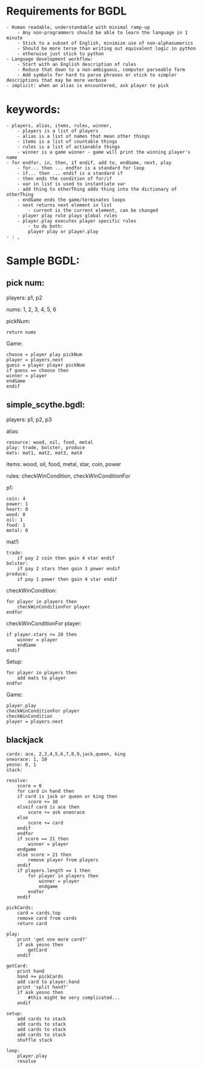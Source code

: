 # Requirements for BGDL

    - Human readable, understandable with minimal ramp-up
        - Any non-programmers should be able to learn the language in 1 minute
        - Stick to a subset of English, minimize use of non-alphanumerics
        - Should be more terse than writing out equivalent logic in python 
	    - otherwise just stick to python
    - Language development workflow:
        - Start with an English description of rules
        - Reduce that down to a non-ambiguous, computer parseable form
        - Add symbols for hard to parse phrases or stick to simpler descriptions that may be more verbose
    - implicit: when an alias is encountered, ask player to pick

# keywords: 

    - players, alias, items, rules, winner, 
        - players is a list of players
        - alias is a list of names that mean other things
        - items is a list of countable things
        - rules is a list of actionable things
        - winner is a game winner - game will print the winning player's name
    - for endfor, in, then, if endif, add to, endGame, next, play
        - for... then ... endfor is a standard for loop
        - if... then ... endif is a standard if
        - then ends the condition of for/if
        - var in list is used to instantiate var
        - add thing to otherThing adds thing into the dictionary of otherThing
        - endGame ends the game/terminates loops
        - next returns next element in list
            - current is the current element, can be changed
        - player play rule plays global rules
        - player.play executes player specific rules
            - to do both: 
        	player play or player.play
    - : ,

# Sample BGDL:
## pick num:

players: p1, p2

nums: 1, 2, 3, 4, 5, 6

pickNum:

    return nums

Game:

    choose = player play pickNum
    player = players.next
    guess = player player pickNum
    if guess == choose then
	winner = player
	endGame
    endif

## simple_scythe.bgdl:

players: p1, p2, p3

alias:

    resource: wood, oil, food, metal
    play: trade, bolster, produce
    mats: mat1, mat2, mat3, mat4
    
items: wood, oil, food, metal, star, coin, power

rules: checkWinCondition, checkWinConditionFor

p1: 

    coin: 4
    power: 1
    heart: 0
    wood: 0
    oil: 1
    food: 1
    metal: 0

mat1:

    trade:
        if pay 2 coin then gain 4 star endif
    bolster:
        if pay 2 stars then gain 3 power endif
    produce:
        if pay 1 power then gain 4 star endif
	
checkWinCondition:

    for player in players then
        checkWinConditionFor player
    endfor

checkWinConditionFor player:

    if player.stars >= 20 then
        winner = player
        endGame
    endif

Setup:

    for player in players then
        add mats to player
    endfor

Game:

    player.play
    checkWinConditionFor player
    checkWinCondition
    player = players.next

## blackjack

    cards: ace, 2,3,4,5,6,7,8,9,jack,queen, king
    oneorace: 1, 10
    yesno: 0, 1
    stack: 
    
    resolve:
        score = 0
        for card in hand then
    	if card is jack or queen or king then
    	    score += 10
    	elseif card is ace then 
    	    score += ask oneorace
    	else
    	    score += card
    	endif
        endfor
        if score == 21 then
    	    winner = player
    	endgame
        else score > 21 then
    	    remove player from players
        endif
        if players.length == 1 then
    	    for player in players then
    	        winner = player
    	        endgame
    	    endfor
        endif
    
    pickCards:
        card = cards.top
        remove card from cards
        return card
    
    play:
        print 'get one more card?'
        if ask yesno then
    	    getCard
        endif
    
    getCard:
    	print hand
        hand += pickCards
        add card to player.hand
        print 'split hand?'
        if ask yesno then
    	    #this might be very complicated...
        endif
    
    setup:
        add cards to stack
        add cards to stack
        add cards to stack
        add cards to stack
        shuffle stack
    
    loop:
        player.play
        resolve 
